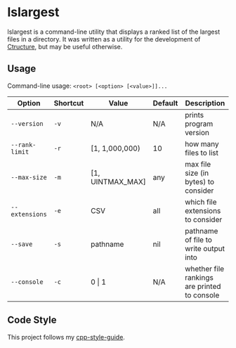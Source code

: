# lslargest

lslargest is a command-line utility that displays a ranked list of the largest files in a directory. It was written as a utility for the development of [Ctructure](https://github.com/nluka/Ctructure), but may be useful otherwise.

## Usage

Command-line usage: `<root> [<option> [<value>]]...`

| Option         | Shortcut | Value                   | Default | Description |
| ---------------| -------- | ----------------------- | ------- | ----------- |
| `--version`    | `-v`     | N/A                     | N/A     | prints program version |
| `--rank-limit` | `-r`     | [1, 1,000,000)          | 10      | how many files to list |
| `--max-size`   | `-m`     | [1, UINTMAX_MAX]        | any     | max file size (in bytes) to consider |
| `--extensions` | `-e`     | CSV                     | all     | which file extensions to consider |
| `--save`       | `-s`     | pathname                | nil     | pathname of file to write output into |
| `--console`    | `-c`     | 0 \| 1                  | N/A     | whether file rankings are printed to console |

## Code Style

This project follows my [cpp-style-guide](https://github.com/nluka/cpp-style-guide).
